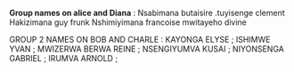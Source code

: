 **Group names on alice and Diana** : Nsabimana butaisire
.tuyisenge clement
Hakizimana guy frunk
Nshimiyimana francoise
mwitayeho divine


 GROUP 2 NAMES ON BOB AND CHARLE :
 KAYONGA ELYSE ;
 ISHIMWE YVAN ;
 MWIZERWA BERWA REINE ; 
 NSENGIYUMVA KUSAI ;
 NIYONSENGA GABRIEL ;
 IRUMVA ARNOLD ;
 
